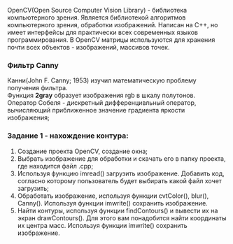 OpenCV(Open Source Computer Vision Library) - библиотека компьютерного зрения. Является библиотекой алгоритмов компьютерного зрения, обработки изображений. Написан на C++, но имеет интерфейсы для практически всех современных языков программирования. В OpenCV матрицы используются для хранения почти всех объектов - изображений, массивов точек.<br>

<h3>Фильтр Canny</h3>
Канни(John F. Canny; 1953) изучил математическую проблему получения фильтра.<br>
Функция <b>2gray</b> образует изображения rgb в шкалу полутонов.<br>
<!-- Гаусс;<br> -->
Оператор Собеля - дискретный дифференцивльный оператор, вычисляющий приближенное значение градиента яркости изображения;<br>

<h3>Задание 1 - нахождение контура:</h3>
 <ol>
  <li>Создание проекта OpenCV, создание окна;
  <li>Выбрать изображение для обработки и скачать его в папку проекта, где находится файл .cpp;</li>
  <li>Используя функцию imread() загрузить изображение. Добавить код, согласно которому пользователь будет выбирать какой файл хочет загрузить;</li>
  <li>Обработать изображение, используя функции cvtColor(), blur(), Canny(). Используя функции imwrite() сохранить изображение.</li>
  <li>Найти контуры, используя функции findContours() и вывести их на экран drawContours(). Для этого вам понадобится найти координаты их центра масс. Используя функции imwrite() сохранить изображение.</li>
  </ol>
